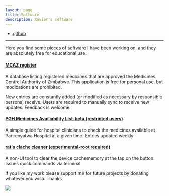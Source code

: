 ```yaml
---
layout: page
title: Software
description: Xavier's software
---
```


<div class="navbar">
    <div class="navbar-inner">
        <ul class="nav">
            <li><a href="https://github.com/fakerat">github</a></li>
        </ul>
    </div>
</div>

---

Here you find some pieces of software I have been working on, and they are absolutely free for educational use.


#### <a name="qtl"></a>[MCAZ register](https://androidfilehost.com/?fid=6006931924117897701)

A database listing registered medicines that are approved the Medicines Control Authority of Zimbabwe. This application is free for personal use, but modications are prohibited.

New entries are constantly added (or modified as necessary by responsible persons) receive. Users are required to manually sync to receive new updates. Feedback is welcome.

#### <a name="qtl"></a>[PGH Medicines Availiability List-beta (restricted users)](https://androidfilehost.com/?)
A simple guide for hospital clinicians to check the medicines available at Parirenyatwa Hospital at a given time. Entries updated weekly

#### <a name="qtl"></a>[rat's clache cleaner (experimental-root required)](https://androidfilehost.com/?)
A non-UI tool to clear the device cachememory at the tap on the button. Issues quick commands via terminal






If you like my work please support me for future projects by donating whatever you wish. Thanks

<a href='https://www.paynow.co.zw/Payment/BillPaymentLink/?q=aWQ9Nzc5NiZhbW91bnQ9MC4wMCZhbW91bnRfcXVhbnRpdHk9MC4wMCZsPTA%3d' target='_blank'><img src='https://www.paynow.co.zw/Content/Buttons/Medium_buttons/button_donate_medium.png' style='border:0' /></a>
